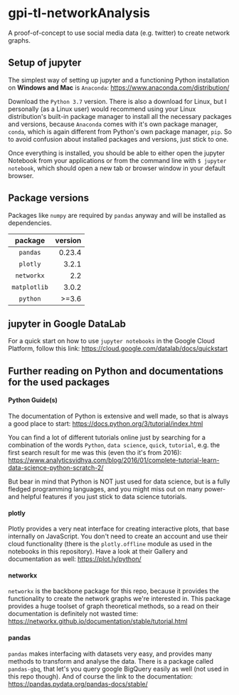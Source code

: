 # gpi-tl-networkAnalysis
A proof-of-concept to use social media data (e.g. twitter) to create network graphs.

## Setup of jupyter
The simplest way of setting up jupyter and a functioning Python installation on __Windows and Mac__ is `Anaconda`: https://www.anaconda.com/distribution/

Download the `Python 3.7` version. There is also a download for Linux, but I personally (as a Linux user) would recommend using your Linux distribution's built-in package manager to install all the necessary packages and versions, because `Anaconda` comes with it's own package manager, `conda`, which is again different from Python's own package manager, `pip`. So to avoid confusion about installed packages and versions, just stick to one.

Once everything is installed, you should be able to either open the jupyter Notebook from your applications or from the command line with `$ jupyter notebook`, which should open a new tab or browser window in your default browser. 

## Package versions 
Packages like `numpy` are required by `pandas` anyway and will be installed as dependencies.

| package 		  | version   |
|:-----------------------:| ---------:|
| `pandas` 		  | 0.23.4    |
| `plotly` 		  | 3.2.1     |
| `networkx` 		  | 2.2       |
| `matplotlib` 		  | 3.0.2     |
| `python` 		  | >=3.6     |

## jupyter in Google DataLab
For a quick start on how to use `jupyter notebooks` in the Google Cloud Platform, follow this link: https://cloud.google.com/datalab/docs/quickstart

## Further reading on Python and documentations for the used packages

#### Python Guide(s)
The documentation of Python is extensive and well made, so that is always a good place to start: https://docs.python.org/3/tutorial/index.html

You can find a lot of different tutorials online just by searching for a combination of the words `Python`, `data science`, `quick`, `tutorial`, e.g. the first search result for me was this (even tho it's from 2016): https://www.analyticsvidhya.com/blog/2016/01/complete-tutorial-learn-data-science-python-scratch-2/

But bear in mind that Python is NOT just used for data science, but is a fully fledged programming languages, and you might miss out on many power- and helpful features if you just stick to data science tutorials. 

#### plotly
Plotly provides a very neat interface for creating interactive plots, that base internally on JavaScript. You don't need to create an account and use their cloud functionality (there is the `plotly.offline` module as used in the notebooks in this repository). Have a look at their Gallery and documentation as well: https://plot.ly/python/

#### networkx
`networkx` is the backbone package for this repo, because it provides the functionality to create the network graphs we're interested in. This package provides a huge toolset of graph theoretical methods, so a read on their documentation is definitely not wasted time: https://networkx.github.io/documentation/stable/tutorial.html

#### pandas
`pandas` makes interfacing with datasets very easy, and provides many methods to transform and analyse the data. There is a package called `pandas-gbq`, that let's you query google BigQuery easily as well (not used in this repo though). And of course the link to the documentation: https://pandas.pydata.org/pandas-docs/stable/ 